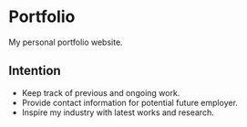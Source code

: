 # Portfolio
My personal portfolio website.

## Intention
- Keep track of previous and ongoing work.
- Provide contact information for potential future employer.
- Inspire my industry with latest works and research.
